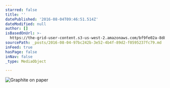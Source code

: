 ```yaml
---
starred: false
title: ''
datePublished: '2016-08-04T09:46:51.514Z'
dateModified: null
author: []
isBasedOnUrl: >-
  https://the-grid-user-content.s3-us-west-2.amazonaws.com/bf9fe02a-8d8d-4025-8fd7-20d84a4482bd.jpg
sourcePath: _posts/2016-08-04-97bc242b-3e52-4b4f-89d2-f0595237fc79.md
inFeed: true
hasPage: false
inNav: false
_type: MediaObject

---
```

![Graphite on paper](https://the-grid-user-content.s3-us-west-2.amazonaws.com/bf9fe02a-8d8d-4025-8fd7-20d84a4482bd.jpg)